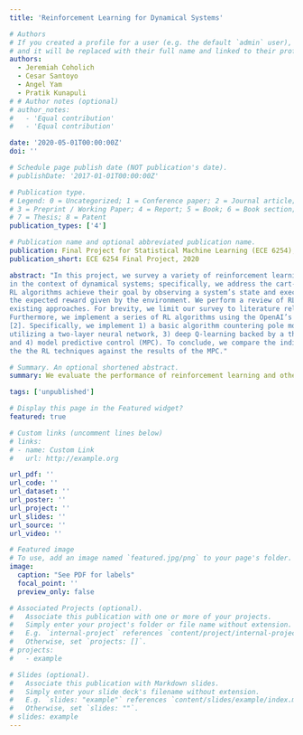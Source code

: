 ```yaml
---
title: 'Reinforcement Learning for Dynamical Systems'

# Authors
# If you created a profile for a user (e.g. the default `admin` user), write the username (folder name) here
# and it will be replaced with their full name and linked to their profile.
authors:
  - Jeremiah Coholich
  - Cesar Santoyo
  - Angel Yam
  - Pratik Kunapuli
# # Author notes (optional)
# author_notes:
#   - 'Equal contribution'
#   - 'Equal contribution'

date: '2020-05-01T00:00:00Z'
doi: ''

# Schedule page publish date (NOT publication's date).
# publishDate: '2017-01-01T00:00:00Z'

# Publication type.
# Legend: 0 = Uncategorized; 1 = Conference paper; 2 = Journal article;
# 3 = Preprint / Working Paper; 4 = Report; 5 = Book; 6 = Book section;
# 7 = Thesis; 8 = Patent
publication_types: ['4']

# Publication name and optional abbreviated publication name.
publication: Final Project for Statistical Machine Learning (ECE 6254), Spring 2020
publication_short: ECE 6254 Final Project, 2020

abstract: "In this project, we survey a variety of reinforcement learning (RL) techniques and study them
in the context of dynamical systems; specifically, we address the cart-pole problem. In general,
RL algorithms achieve their goal by observing a system’s state and executing an action based on
the expected reward given by the environment. We perform a review of RL literature highlighting
existing approaches. For brevity, we limit our survey to literature relevant to dynamical systems.
Furthermore, we implement a series of RL algorithms using the OpenAI’s Gym [1] and Pytorch
[2]. Specifically, we implement 1) a basic algorithm countering pole motion, 2) policy gradient
utilizing a two-layer neural network, 3) deep Q-learning backed by a three-layer neural network,
and 4) model predictive control (MPC). To conclude, we compare the individual performance of
the the RL techniques against the results of the MPC."

# Summary. An optional shortened abstract.
summary: We evaluate the performance of reinforcement learning and other control algorithms on the Open AI Gym CartPole environment. (ECE 6254 final project)

tags: ['unpublished']

# Display this page in the Featured widget?
featured: true

# Custom links (uncomment lines below)
# links:
# - name: Custom Link
#   url: http://example.org

url_pdf: ''
url_code: ''
url_dataset: ''
url_poster: ''
url_project: ''
url_slides: ''
url_source: ''
url_video: ''

# Featured image
# To use, add an image named `featured.jpg/png` to your page's folder.
image:
  caption: "See PDF for labels"
  focal_point: ''
  preview_only: false

# Associated Projects (optional).
#   Associate this publication with one or more of your projects.
#   Simply enter your project's folder or file name without extension.
#   E.g. `internal-project` references `content/project/internal-project/index.md`.
#   Otherwise, set `projects: []`.
# projects:
#   - example

# Slides (optional).
#   Associate this publication with Markdown slides.
#   Simply enter your slide deck's filename without extension.
#   E.g. `slides: "example"` references `content/slides/example/index.md`.
#   Otherwise, set `slides: ""`.
# slides: example
---
```


<!-- {{% callout note %}}
Click the _Cite_ button above to demo the feature to enable visitors to import publication metadata into their reference management software.
{{% /callout %}}

{{% callout note %}}
Create your slides in Markdown - click the _Slides_ button to check out the example.
{{% /callout %}}

Supplementary notes can be added here, including [code, math, and images](https://wowchemy.com/docs/writing-markdown-latex/). -->
